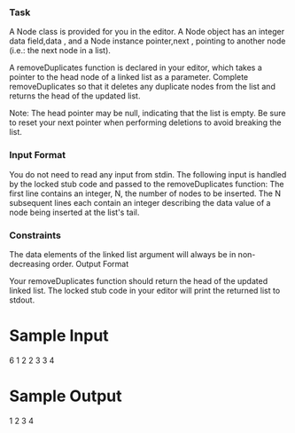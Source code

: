 ### Task
A Node class is provided for you in the editor. A Node object has an integer data field,data , and a Node instance pointer,next , pointing to another node (i.e.: the next node in a list).

A removeDuplicates function is declared in your editor, which takes a pointer to the head node of a linked list as a parameter. Complete removeDuplicates so that it deletes any duplicate nodes from the list and returns the head of the updated list.

Note: The head  pointer may be null, indicating that the list is empty. Be sure to reset your next pointer when performing deletions to avoid breaking the list.

### Input Format

You do not need to read any input from stdin. The following input is handled by the locked stub code and passed to the removeDuplicates function:
The first line contains an integer, N, the number of nodes to be inserted.
The N subsequent lines each contain an integer describing the data value of a node being inserted at the list's tail.

### Constraints

The data elements of the linked list argument will always be in non-decreasing order.
Output Format

Your removeDuplicates function should return the head of the updated linked list. The locked stub code in your editor will print the returned list to stdout.

# Sample Input

6
1
2
2
3
3
4
# Sample Output

1 2 3 4 
